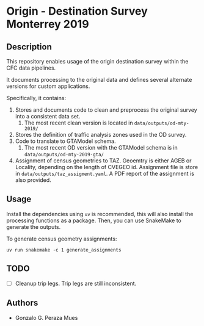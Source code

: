 # Origin - Destination Survey Monterrey 2019

## Description

This repository enables usage of the origin destination survey within the CFC data pipelines.

It documents processing to the original data and defines several alternate versions for custom applications.

Specifically, it contains:
1. Stores and documents code to clean and preprocess the original survey into a consistent data set.
    1. The most recent clean version is located in `data/outputs/od-mty-2019/`
1. Stores the definition of traffic analysis zones used in the OD survey.
1. Code to translate to GTAModel schema.
    1. The most recent OD version with the GTAModel schema is in `data/outputs/od-mty-2019-gta/`
1. Assignment of census geometries to TAZ. Geoemtry is either AGEB or Locality, depending on the length of CVEGEO id. Assignment file is store in `data/outputs/taz_assigment.yaml`. A PDF report of the assignment is also provided.

## Usage

Install the dependencies using `uv` is recommended, this will also install the processing functions as a package. Then, you can use SnakeMake to generate the outputs.

To generate census geometry assignments:
```{.sh}
uv run snakemake -c 1 generate_assignments
```

## TODO
- [ ] Cleanup trip legs. Trip legs are still inconsistent.

## Authors
- Gonzalo G. Peraza Mues